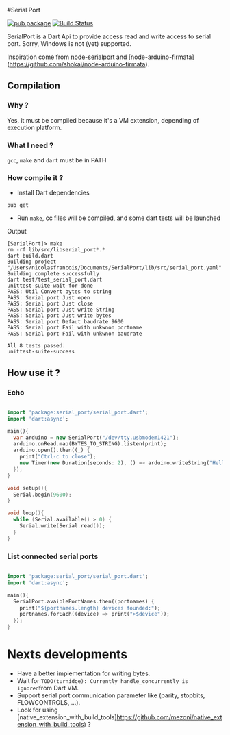 #Serial Port

[![pub package](http://img.shields.io/pub/v/serial_port.svg)](https://pub.dartlang.org/packages/serial_port)
[![Build Status](https://drone.io/github.com/nfrancois/serial_port/status.png)](https://drone.io/github.com/nfrancois/serial_port/latest)


SerialPort is a Dart Api to provide access read and write access to serial port.
Sorry, Windows is not (yet) supported.

Inspiration come from [node-serialport](https://github.com/voodootikigod/node-serialport) and [node-arduino-firmata]
(https://github.com/shokai/node-arduino-firmata).

## Compilation

### Why ?

Yes, it must be compiled because it's a VM extension, depending of execution platform.

### What I need ?

`gcc`, `make` and `dart` must be in PATH

### How compile it ?

 * Install Dart dependencies

```
pub get
```

* Run `make`, cc files will be compiled, and some dart tests will be launched

Output

```
[SerialPort]> make
rm -rf lib/src/libserial_port*.*
dart build.dart
Building project "/Users/nicolasfrancois/Documents/SerialPort/lib/src/serial_port.yaml"
Building complete successfully
dart test/test_serial_port.dart
unittest-suite-wait-for-done
PASS: Util Convert bytes to string
PASS: Serial port Just open
PASS: Serial port Just close
PASS: Serial port Just write String
PASS: Serial port Just write bytes
PASS: Serial port Defaut baudrate 9600
PASS: Serial port Fail with unkwnon portname
PASS: Serial port Fail with unkwnon baudrate

All 8 tests passed.
unittest-suite-success
```

## How use it ?

### Echo


```Dart

import 'package:serial_port/serial_port.dart';
import 'dart:async';

main(){
  var arduino = new SerialPort("/dev/tty.usbmodem1421");
  arduino.onRead.map(BYTES_TO_STRING).listen(print);
  arduino.open().then((_) {
    print("Ctrl-c to close");
    new Timer(new Duration(seconds: 2), () => arduino.writeString("Hello !"));
  });
}

```

```c
void setup(){
  Serial.begin(9600);
}

void loop(){
  while (Serial.available() > 0) {
    Serial.write(Serial.read());
  }
}
```
### List connected serial ports

```Dart

import 'package:serial_port/serial_port.dart';
import 'dart:async';

main(){
  SerialPort.avaiblePortNames.then((portnames) {
  	print("${portnames.length} devices founded:");
    portnames.forEach((device) => print(">$device"));
  });
}


```

# Nexts developments

* Have a better implementation for writing bytes.
* Wait for `TODO(turnidge): Currently handle_concurrently is ignored`from Dart VM.
* Support serial port communication parameter like (parity, stopbits, FLOWCONTROLS, ...).
* Look for using [native_extension_with_build_tools]https://github.com/mezoni/native_extension_with_build_tools) ?
